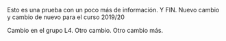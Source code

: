 Esto es una prueba con un poco más de información. Y FIN.
Nuevo cambio y cambio de nuevo para el curso 2019/20

Cambio en el grupo L4. Otro cambio. Otro cambio más.